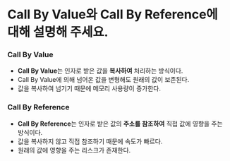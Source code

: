 # Call By Value와 Call By Reference에 대해 설명해 주세요.

### Call By Value
- **Call By Value**는 인자로 받은 값을 **복사하여** 처리하는 방식이다.
- Call By Value에 의해 넘어온 값을 변형해도 원래의 값이 보존된다.
- 값을 복사하여 넘기기 때문에 메모리 사용량이 증가한다.

### Call By Reference
- **Call By Reference**는 인자로 받은 값의 **주소를 참조하여** 직접 값에 영향을 주는 방식이다.
- 값을 복사하지 않고 직접 참조하기 때문에 속도가 빠르다.
- 원래의 값에 영향을 주는 리스크가 존재한다.